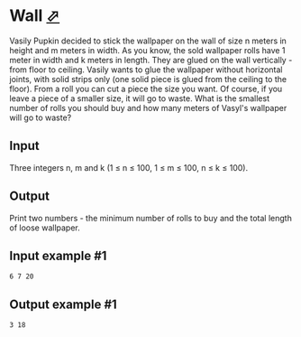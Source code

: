 # Wall [⬀](https://www.e-olymp.com/en/problems/2595)

Vasily Pupkin decided to stick the wallpaper on the wall of size n meters in height and m meters in width. As you know, the sold wallpaper rolls have 1 meter in width and k meters in length. They are glued on the wall vertically - from floor to ceiling. Vasily wants to glue the wallpaper without horizontal joints, with solid strips only (one solid piece is glued from the ceiling to the floor). From a roll you can cut a piece the size you want. Of course, if you leave a piece of a smaller size, it will go to waste. What is the smallest number of rolls you should buy and how many meters of Vasyl's wallpaper will go to waste?

## Input
Three integers n, m and k (1 ≤ n ≤ 100, 1 ≤ m ≤ 100, n ≤ k ≤ 100).

## Output
Print two numbers - the minimum number of rolls to buy and the total length of loose wallpaper.

## Input example #1
```
6 7 20
```

## Output example #1
```
3 18
```
